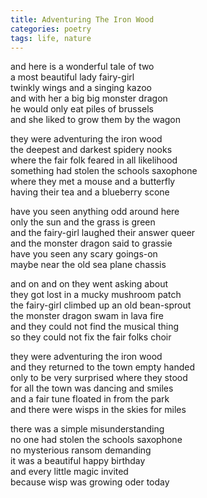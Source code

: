 ```yaml
---
title: Adventuring The Iron Wood
categories: poetry
tags: life, nature
---
```


and here is a wonderful tale of two  
a most beautiful lady fairy-girl  
twinkly wings and a singing kazoo  
and with her a big big monster dragon  
he would only eat piles of brussels  
and she liked to grow them by the wagon  

they were adventuring the iron wood  
the deepest and darkest spidery nooks  
where the fair folk feared in all likelihood  
something had stolen the schools saxophone  
where they met a mouse and a butterfly  
having their tea and a blueberry scone  

have you seen anything odd around here  
only the sun and the grass is green  
and the fairy-girl laughed their answer queer  
and the monster dragon said to grassie  
have you seen any scary goings-on  
maybe near the old sea plane chassis  

and on and on they went asking about  
they got lost in a mucky mushroom patch  
the fairy-girl climbed up an old bean-sprout  
the monster dragon swam in lava fire  
and they could not find the musical thing  
so they could not fix the fair folks choir  

they were adventuring the iron wood  
and they returned to the town empty handed  
only to be very surprised where they stood  
for all the town was dancing and smiles  
and a fair tune floated in from the park  
and there were wisps in the skies for miles  

there was a simple misunderstanding  
no one had stolen the schools saxophone  
no mysterious ransom demanding  
it was a beautiful happy birthday  
and every little magic invited  
because wisp was growing oder today  
